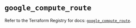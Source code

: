 # `google_compute_route`

Refer to the Terraform Registry for docs: [`google_compute_route`](https://registry.terraform.io/providers/hashicorp/google-beta/6.35.0/docs/resources/google_compute_route).
